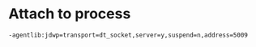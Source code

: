 # Attach to process

```bash
-agentlib:jdwp=transport=dt_socket,server=y,suspend=n,address=5009
```
